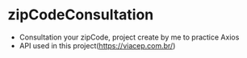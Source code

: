 # zipCodeConsultation
 - Consultation your zipCode, project create by me to practice Axios
 - API used in this project(https://viacep.com.br/)
